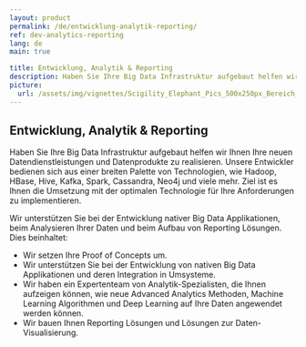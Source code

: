 ```yaml
---
layout: product
permalink: /de/entwicklung-analytik-reporting/
ref: dev-analytics-reporting
lang: de
main: true

title: Entwicklung, Analytik & Reporting
description: Haben Sie Ihre Big Data Infrastruktur aufgebaut helfen wir Ihnen Ihre neuen Datendienstleistungen und Datenprodukte zu realisieren.
picture:
  url: /assets/img/vignettes/Scigility_Elephant_Pics_500x250px_Bereich_3.jpg
---
```


## Entwicklung, Analytik & Reporting

Haben Sie Ihre Big Data Infrastruktur aufgebaut helfen wir Ihnen Ihre neuen Datendienstleistungen und Datenprodukte zu realisieren. Unsere Entwickler bedienen sich aus einer breiten Palette von Technologien, wie Hadoop, HBase, Hive, Kafka, Spark, Cassandra, Neo4j und viele mehr. Ziel ist es Ihnen die Umsetzung mit der optimalen Technologie für Ihre Anforderungen zu implementieren. 

Wir unterstützen Sie bei der Entwicklung nativer Big Data Applikationen, beim Analysieren Ihrer Daten und beim Aufbau von Reporting Lösungen. Dies beinhaltet:


- Wir setzen Ihre Proof of Concepts um.
- Wir unterstützen Sie bei der Entwicklung von nativen Big Data Applikationen und deren Integration in Umsysteme. 
- Wir haben ein Expertenteam von Analytik-Spezialisten, die Ihnen aufzeigen können, wie neue Advanced Analytics Methoden, Machine Learning Algorithmen und Deep Learning auf Ihre Daten angewendet werden können.
- Wir bauen Ihnen Reporting Lösungen und Lösungen zur Daten-Visualisierung.

